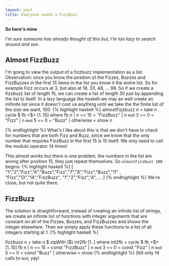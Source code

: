 ```yaml
---
layout: post
title: Everyone needs a FizzBuzz
---
```


**So here's mine**

*I'm sure someone has already thought of this but, I'm too lazy to search around and see.*

## Almost FizzBuzz
I'm going to view the output of a fizzbuzz implementation as a list. Observation: once you know the position of the Fizzes, Buzzes and FizzBuzzes in the first 15 items in the list you know it the entire list. So for example Fizz occurs at 3, but also at 18, 33, 48, ... 99. So if we create a fizzbuzz list of length 15, we can create a list of length 30 just by appending the list to itself. In a lazy language like haskell we may as well create an inifinite list since it doesn't cost us anything until we take the the finite list of the size we want, 100.
{% highlight haskell %}
almostFizzbuzz n = take n . cycle $ fb <$> [1..15]
  where
    fb n
      | n == 15        = "FizzBuzz"
      | n `mod` 3 == 0 = "Fizz"
      | n `mod` 5 == 0 = "Buzz"
      | otherwise      = show n

{% endhighlight %}
What's I like about this is that we don't have to check for numbers that are both Fizz and Buzz, since we know that the only number that requires FizzBuzz in the first 15 is 15 itself. We only need to call the modulo operator 14 times!

This almost works but there is one problem, the numbers in the list are wrong after position 15, they just repeat themselves. So ```almostFizzbuzz 100``` begins:
{% highlight haskell %}
[ "1","2","Fizz","4","Buzz","Fizz","7","8","Fizz","Buzz","11"
, "Fizz","13","14","FizzBuzz", "1","2","Fizz","4", ...
]
{% endhighlight %}
We're close, but not quite there.

## FizzBuzz
The solution is straightforward, instead of creating an infinite list of strings, we create an infinite list of functions with integer arguments that are constant on all of the Fizzes, Buzzes, and FizzBuzzes and shows the integer elsewhere. Then we simply apply these functions to a list of all integers starting at 1.
{% highlight haskell %}

fizzbuzz n = take n $ zipWith ($) int2fb [1..]
  where
    int2fb = cycle $ fb <$> [1..15]
    fb n
      | n == 15        = const "FizzBuzz"
      | n `mod` 3 == 0 = const "Fizz"
      | n `mod` 5 == 0 = const "Buzz"
      | otherwise      = show
{% endhighlight %}
Still only 14 calls to ```mod```, yay!
